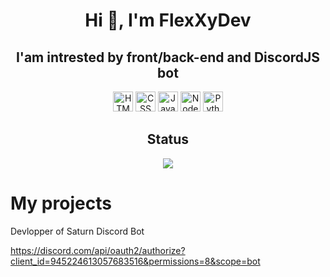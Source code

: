<h1 align="center">Hi 👋, I'm FlexXyDev</h1>

<h2 align="center">I'am intrested by front/back-end and DiscordJS bot</h2>

<p align="center">
<img src="https://cdn-icons-png.flaticon.com/128/1051/1051277.png" width="32" height="32" alt="HTML"/>
<img src="https://th.bing.com/th/id/OIP.NccvSu6Gut1HXGwUTBKYKgHaH3?w=170&h=181&c=7&r=0&o=5&dpr=1.3&pid=1.7" width="32" height="32" alt="CSS" />
<img src="https://th.bing.com/th/id/OIP.4go3b33sOpfhyrW4ibQ4_AHaHa?w=217&h=218&c=7&r=0&o=5&dpr=1.3&pid=1.7" width="32" height="32" alt="Javascript" />
<img src="https://th.bing.com/th/id/OIP.9zN9M5IW0FwVUWiO-xOoMAHaHa?w=161&h=180&c=7&r=0&o=5&dpr=1.3&pid=1.7" width="32" height="32" alt="NodeJS" />
<img src="https://th.bing.com/th/id/OIP.CYpqc79M1jl94xw__TzDiQHaHa?w=218&h=218&c=7&r=0&o=5&dpr=1.3&pid=1.7" width="32" height="32" alt="Python" />
</p>

<h2 align="center">Status</h2>

<p align="center">
  <img src="https://lanyard.cnrad.dev/api/310107091542999040"/>
</p>

# My projects
Devlopper of Saturn Discord Bot

https://discord.com/api/oauth2/authorize?client_id=945224613057683516&permissions=8&scope=bot
<p align="center">
  
</p>
